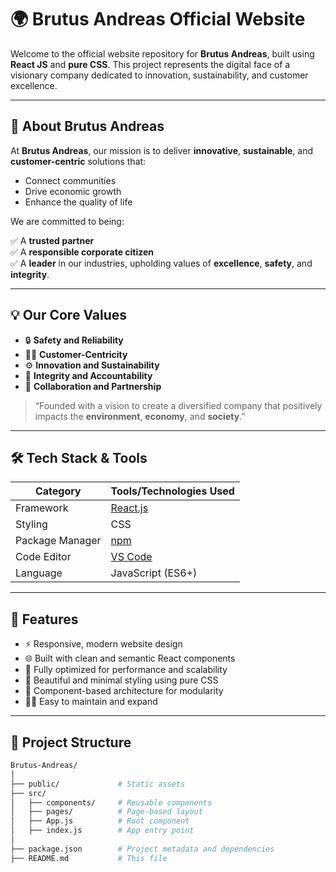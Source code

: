# 🌍 Brutus Andreas Official Website

Welcome to the official website repository for **Brutus Andreas**, built using **React JS** and **pure CSS**. This project represents the digital face of a visionary company dedicated to innovation, sustainability, and customer excellence.

---

## 🧭 About Brutus Andreas

At **Brutus Andreas**, our mission is to deliver **innovative**, **sustainable**, and **customer-centric** solutions that:

- Connect communities  
- Drive economic growth  
- Enhance the quality of life  

We are committed to being:

✅ A **trusted partner**  
✅ A **responsible corporate citizen**  
✅ A **leader** in our industries, upholding values of **excellence**, **safety**, and **integrity**.

---

## 💡 Our Core Values

- 🔒 **Safety and Reliability**  
- 🙋‍♂️ **Customer-Centricity**  
- ⚙️ **Innovation and Sustainability**  
- 🤝 **Integrity and Accountability**  
- 🧩 **Collaboration and Partnership**  

> “Founded with a vision to create a diversified company that positively impacts the **environment**, **economy**, and **society**.”

---

## 🛠️ Tech Stack & Tools

| Category        | Tools/Technologies Used        |
|----------------|-------------------------------|
| Framework       | [React.js](https://reactjs.org/)           |
| Styling         | CSS                      |
| Package Manager | [npm](https://www.npmjs.com/) |
| Code Editor     | [VS Code](https://code.visualstudio.com/) |
| Language        | JavaScript (ES6+)             |

---

## 🚀 Features

- ⚡ Responsive, modern website design  
- 🌐 Built with clean and semantic React components  
- 🎯 Fully optimized for performance and scalability  
- 🎨 Beautiful and minimal styling using pure CSS  
- 🧩 Component-based architecture for modularity  
- 🧑‍💻 Easy to maintain and expand

---

## 📂 Project Structure

```bash
Brutus-Andreas/
│
├── public/             # Static assets
├── src/
│   ├── components/     # Reusable components
│   ├── pages/          # Page-based layout
│   ├── App.js          # Root component
│   ├── index.js        # App entry point
│
├── package.json        # Project metadata and dependencies
├── README.md           # This file




